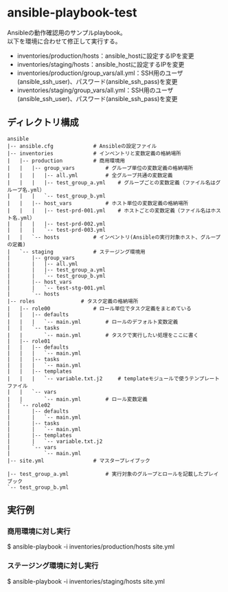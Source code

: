 # ansible-playbook-test
Ansibleの動作確認用のサンプルplaybook。  
以下を環境に合わせて修正して実行する。  

- inventories/production/hosts：ansible_hostに設定するIPを変更
- inventories/staging/hosts：ansible_hostに設定するIPを変更
- inventories/production/group_vars/all.yml：SSH用のユーザ(ansible_ssh_user)、パスワード(ansible_ssh_pass)を変更
- inventories/staging/group_vars/all.yml：SSH用のユーザ(ansible_ssh_user)、パスワード(ansible_ssh_pass)を変更

## ディレクトリ構成
```
ansible
|-- ansible.cfg				# Ansibleの設定ファイル
|-- inventories				# インベントリと変数定義の格納場所
|   |-- production			# 商用環境用
|   |   |-- group_vars			# グループ単位の変数定義の格納場所
|   |   |   |-- all.yml			# 全グループ共通の変数定義
|   |   |   |-- test_group_a.yml	# グループごとの変数定義（ファイル名はグループ名.yml）
|   |   |   `-- test_group_b.yml
|   |   |-- host_vars			# ホスト単位の変数定義の格納場所
|   |   |   |-- test-prd-001.yml	# ホストごとの変数定義（ファイル名はホスト名.yml）
|   |   |   |-- test-prd-002.yml
|   |   |   `-- test-prd-003.yml
|   |   `-- hosts			# インベントリ(Ansibleの実行対象ホスト、グループの定義)
|   `-- staging				# ステージング環境用
|       |-- group_vars
|       |   |-- all.yml
|       |   |-- test_group_a.yml
|       |   `-- test_group_b.yml
|       |-- host_vars
|       |   `-- test-stg-001.yml
|       `-- hosts
|-- roles				# タスク定義の格納場所
|   |-- role00				# ロール単位でタスク定義をまとめている
|   |   |-- defaults
|   |   |   `-- main.yml		# ロールのデフォルト変数定義
|   |   `-- tasks
|   |       `-- main.yml		# タスクで実行したい処理をここに書く
|   |-- role01
|   |   |-- defaults
|   |   |   `-- main.yml
|   |   |-- tasks
|   |   |   `-- main.yml
|   |   |-- templates
|   |   |   `-- variable.txt.j2		# templateモジュールで使うテンプレートファイル
|   |   `-- vars
|   |       `-- main.yml		# ロール変数定義
|   `-- role02
|       |-- defaults
|       |   `-- main.yml
|       |-- tasks
|       |   `-- main.yml
|       |-- templates
|       |   `-- variable.txt.j2
|       `-- vars
|           `-- main.yml
|-- site.yml				# マスタープレイブック

|-- test_group_a.yml			# 実行対象のグループとロールを記載したプレイブック
`-- test_group_b.yml
```

## 実行例
### 商用環境に対し実行
$ ansible-playbook -i inventories/production/hosts site.yml  
### ステージング環境に対し実行
$ ansible-playbook -i inventories/staging/hosts site.yml
